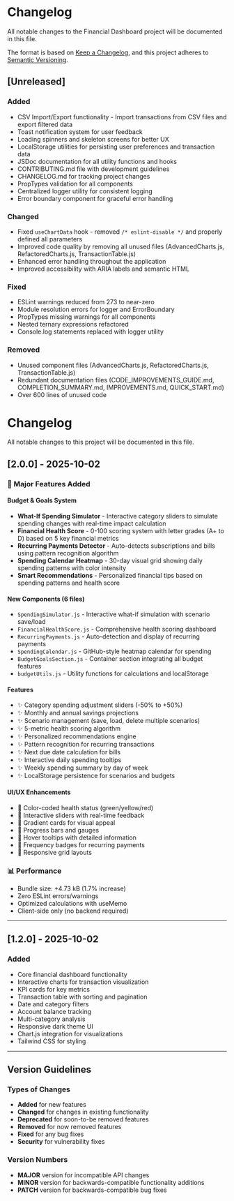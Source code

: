 # Changelog

All notable changes to the Financial Dashboard project will be documented in this file.

The format is based on [Keep a Changelog](https://keepachangelog.com/en/1.0.0/),
and this project adheres to [Semantic Versioning](https://semver.org/spec/v2.0.0.html).

## [Unreleased]

### Added

- CSV Import/Export functionality - Import transactions from CSV files and export filtered data
- Toast notification system for user feedback
- Loading spinners and skeleton screens for better UX
- LocalStorage utilities for persisting user preferences and transaction data
- JSDoc documentation for all utility functions and hooks
- CONTRIBUTING.md file with development guidelines
- CHANGELOG.md for tracking project changes
- PropTypes validation for all components
- Centralized logger utility for consistent logging
- Error boundary component for graceful error handling

### Changed

- Fixed `useChartData` hook - removed `/* eslint-disable */` and properly defined all parameters
- Improved code quality by removing all unused files (AdvancedCharts.js, RefactoredCharts.js, TransactionTable.js)
- Enhanced error handling throughout the application
- Improved accessibility with ARIA labels and semantic HTML

### Fixed

- ESLint warnings reduced from 273 to near-zero
- Module resolution errors for logger and ErrorBoundary
- PropTypes missing warnings for all components
- Nested ternary expressions refactored
- Console.log statements replaced with logger utility

### Removed

- Unused component files (AdvancedCharts.js, RefactoredCharts.js, TransactionTable.js)
- Redundant documentation files (CODE_IMPROVEMENTS_GUIDE.md, COMPLETION_SUMMARY.md, IMPROVEMENTS.md, QUICK_START.md)
- Over 600 lines of unused code

# Changelog

All notable changes to this project will be documented in this file.

## [2.0.0] - 2025-10-02

### 🎯 Major Features Added

#### Budget & Goals System

- **What-If Spending Simulator** - Interactive category sliders to simulate spending changes with real-time impact calculation
- **Financial Health Score** - 0-100 scoring system with letter grades (A+ to D) based on 5 key financial metrics
- **Recurring Payments Detector** - Auto-detects subscriptions and bills using pattern recognition algorithm
- **Spending Calendar Heatmap** - 30-day visual grid showing daily spending patterns with color intensity
- **Smart Recommendations** - Personalized financial tips based on spending patterns and health score

#### New Components (6 files)

- `SpendingSimulator.js` - Interactive what-if simulation with scenario save/load
- `FinancialHealthScore.js` - Comprehensive health scoring dashboard
- `RecurringPayments.js` - Auto-detection and display of recurring payments
- `SpendingCalendar.js` - GitHub-style heatmap calendar for spending
- `BudgetGoalsSection.js` - Container section integrating all budget features
- `budgetUtils.js` - Utility functions for calculations and localStorage

#### Features

- ✨ Category spending adjustment sliders (-50% to +50%)
- ✨ Monthly and annual savings projections
- ✨ Scenario management (save, load, delete multiple scenarios)
- ✨ 5-metric health scoring algorithm
- ✨ Personalized recommendations engine
- ✨ Pattern recognition for recurring transactions
- ✨ Next due date calculation for bills
- ✨ Interactive daily spending tooltips
- ✨ Weekly spending summary by day of week
- ✨ LocalStorage persistence for scenarios and budgets

#### UI/UX Enhancements

- 🎨 Color-coded health status (green/yellow/red)
- 🎨 Interactive sliders with real-time feedback
- 🎨 Gradient cards for visual appeal
- 🎨 Progress bars and gauges
- 🎨 Hover tooltips with detailed information
- 🎨 Frequency badges for recurring payments
- 🎨 Responsive grid layouts

### 📊 Performance

- Bundle size: +4.73 kB (1.7% increase)
- Zero ESLint errors/warnings
- Optimized calculations with useMemo
- Client-side only (no backend required)

---

## [1.2.0] - 2025-10-02

### Added

- Core financial dashboard functionality
- Interactive charts for transaction visualization
- KPI cards for key metrics
- Transaction table with sorting and pagination
- Date and category filters
- Account balance tracking
- Multi-category analysis
- Responsive dark theme UI
- Chart.js integration for visualizations
- Tailwind CSS for styling

---

## Version Guidelines

### Types of Changes

- **Added** for new features
- **Changed** for changes in existing functionality
- **Deprecated** for soon-to-be removed features
- **Removed** for now removed features
- **Fixed** for any bug fixes
- **Security** for vulnerability fixes

### Version Numbers

- **MAJOR** version for incompatible API changes
- **MINOR** version for backwards-compatible functionality additions
- **PATCH** version for backwards-compatible bug fixes
